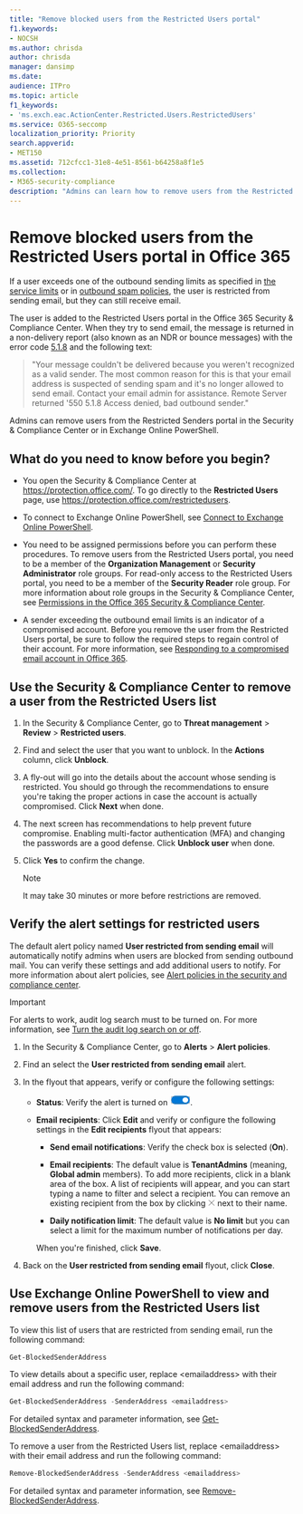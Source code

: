 ```yaml
---
title: "Remove blocked users from the Restricted Users portal"
f1.keywords:
- NOCSH
ms.author: chrisda
author: chrisda
manager: dansimp
ms.date:
audience: ITPro
ms.topic: article
f1_keywords:
- 'ms.exch.eac.ActionCenter.Restricted.Users.RestrictedUsers'
ms.service: O365-seccomp
localization_priority: Priority
search.appverid:
- MET150
ms.assetid: 712cfcc1-31e8-4e51-8561-b64258a8f1e5
ms.collection:
- M365-security-compliance
description: "Admins can learn how to remove users from the Restricted Users portal in Office 365. Users are added to the Restricted Users portal for sending outbound spam, typically as a result of account compromise."
---
```


# Remove blocked users from the Restricted Users portal in Office 365

If a user exceeds one of the outbound sending limits as specified in [the service limits](https://docs.microsoft.com/office365/servicedescriptions/exchange-online-service-description/exchange-online-limits#sending-limits-across-office-365-options) or in [outbound spam policies](configure-the-outbound-spam-policy.md), the user is restricted from sending email, but they can still receive email.

The user is added to the Restricted Users portal in the Office 365 Security & Compliance Center. When they try to send email, the message is returned in a non-delivery report (also known as an NDR or bounce messages) with the error code [5.1.8](https://docs.microsoft.com/Exchange/mail-flow-best-practices/non-delivery-reports-in-exchange-online/fix-error-code-5-1-8-in-exchange-online) and the following text:

> "Your message couldn't be delivered because you weren't recognized as a valid sender. The most common reason for this is that
> your email address is suspected of sending spam and it's no longer allowed to send email.  Contact  your email admin for
> assistance. Remote Server returned '550 5.1.8 Access denied, bad outbound sender."

Admins can remove users from the Restricted Senders portal in the Security & Compliance Center or in Exchange Online PowerShell.

## What do you need to know before you begin?

- You open the Security & Compliance Center at <https://protection.office.com/>. To go directly to the **Restricted Users** page, use <https://protection.office.com/restrictedusers>.

- To connect to Exchange Online PowerShell, see [Connect to Exchange Online PowerShell](https://docs.microsoft.com/powershell/exchange/exchange-online/connect-to-exchange-online-powershell/connect-to-exchange-online-powershell).

- You need to be assigned permissions before you can perform these procedures. To remove users from the Restricted Users portal, you need to be a member of the **Organization Management** or **Security Administrator** role groups. For read-only access to the Restricted Users portal, you need to be a member of the **Security Reader** role group. For more information about role groups in the Security & Compliance Center, see [Permissions in the Office 365 Security & Compliance Center](permissions-in-the-security-and-compliance-center.md).

- A sender exceeding the outbound email limits is an indicator of a compromised account. Before you remove the user from the Restricted Users portal, be sure to follow the required steps to regain control of their account. For more information, see [Responding to a compromised email account in Office 365](responding-to-a-compromised-email-account.md).

## Use the Security & Compliance Center to remove a user from the Restricted Users list

1. In the Security & Compliance Center, go to **Threat management** \> **Review** \> **Restricted users**.

2. Find and select the user that you want to unblock. In the **Actions** column, click **Unblock**.

3. A fly-out will go into the details about the account whose sending is restricted. You should go through the recommendations to ensure you're taking the proper actions in case the account is actually compromised. Click **Next** when done.

4. The next screen has recommendations to help prevent future compromise. Enabling multi-factor authentication (MFA) and changing the passwords are a good defense. Click **Unblock user** when done.

5. Click **Yes** to confirm the change.

   > [!NOTE]
   > It may take 30 minutes or more before restrictions are removed.

## Verify the alert settings for restricted users

The default alert policy named **User restricted from sending email** will automatically notify admins when users are blocked from sending outbound mail. You can verify these settings and add additional users to notify. For more information about alert policies, see [Alert policies in the security and compliance center](../../compliance/alert-policies.md).

> [!IMPORTANT]
> For alerts to work, audit log search must to be turned on. For more information, see [Turn the audit log search on or off](../../compliance/turn-audit-log-search-on-or-off.md).

1. In the Security & Compliance Center, go to **Alerts** \> **Alert policies**.

2. Find an select the **User restricted from sending email** alert.

3. In the flyout that appears, verify or configure the following settings:

   - **Status**: Verify the alert is turned on ![Toggle on](../../media/963dfcd0-1765-4306-bcce-c3008c4406b9.png).

   - **Email recipients**: Click **Edit** and verify or configure the following settings in the **Edit recipients** flyout that appears:

     - **Send email notifications**: Verify the check box is selected (**On**).

     - **Email recipients**: The default value is **TenantAdmins** (meaning, **Global admin** members). To add more recipients, click in a blank area of the box. A list of recipients will appear, and you can start typing a name to filter and select a recipient. You can remove an existing recipient from the box by clicking ![Remove icon](../../media/scc-remove-icon.png) next to their name.

     - **Daily notification limit**: The default value is **No limit** but you can select a limit for the maximum number of notifications per day.

     When you're finished, click **Save**.

4. Back on the **User restricted from sending email** flyout, click **Close**.

## Use Exchange Online PowerShell to view and remove users from the Restricted Users list

To view this list of users that are restricted from sending email, run the following command:

```powershell
Get-BlockedSenderAddress
```

To view details about a specific user, replace \<emailaddress\> with their email address and run the following command:

```powershell
Get-BlockedSenderAddress -SenderAddress <emailaddress>
```

For detailed syntax and parameter information, see [Get-BlockedSenderAddress](https://docs.microsoft.com/powershell/module/exchange/antispam-antimalware/get-blockedsenderaddress).

To remove a user from the Restricted Users list, replace \<emailaddress\> with their email address and run the following command:

```powershell
Remove-BlockedSenderAddress -SenderAddress <emailaddress>
```

For detailed syntax and parameter information, see [Remove-BlockedSenderAddress](https://docs.microsoft.com/powershell/module/exchange/antispam-antimalware/remove-blockedsenderaddress).
